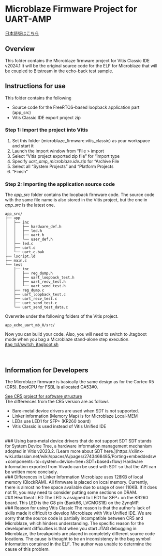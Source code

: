 # Microblaze Firmware Project for UART-AMP
[日本語版はこちら](https://github.com/kern-gt/ZynqMP-UART-AMP-KR260-Ubuntu/blob/main/microblaze_firmware.vitis_classic/README_jp.md)
## Overview
This folder contains the Microblaze firmware project for Vitis Classic IDE v2024.1
It will be the original source code for the ELF for Microblaze that will be coupled to Bitstream in the echo-back test sample.

## Instructions for use
This folder contains the following
* Source code for the FreeRTOS-based loopback application part (app_src)
* Vitis Classic IDE export project zip

### Step 1: Import the project into Vitis
1. Set this folder (microblaze_firmware.vitis_classic) as your workspace and start it
1. Launch the import window from “File > import
1. Select “Vitis project exported zip file” for “import type
1. Specify _uart_amp_microblaze.ide.zip_ for “Archive File
1. Select all “System Projects” and “Platform Projects
1. “Finish”

### Step 2: Importing the application source code
The _app_src_ folder contains the loopback firmware code.
The source code with the same file name is also stored in the Vitis project, but the one in _app_src_ is the latest one.

```
app_src/
├── app
│   ├── inc
│   │   ├── hardware_def.h
│   │   ├── led.h
│   │   ├── uart.h
│   │   └── user_def.h
│   ├── led.c
│   ├── uart.c
│   └── uart.c.bak
├── lscript.ld
├── main.c
└── test
    ├── inc
    │   ├── reg_dump.h
    │   ├── uart_loopback_test.h
    │   ├── uart_recv_test.h
    │   └── uart_send_test.h
    ├── reg_dump.c
    ├── uart_loopback_test.c
    ├── uart_recv_test.c
    ├── uart_send_test.c
    └── uart_send_test_data.c
```
Overwrite under the following folders of the Vitis project.
```
app_echo_uart_mb_0/src/
```
Now you can build your code.
Also, you will need to switch to Jtagboot mode when you bag a Microblaze stand-alone step execution.
[jtag_tcl/switch_jtagboot.sh](https://github.com/kern-gt/ZynqMP-UART-AMP-KR260-Ubuntu/tree/main/jtag_tcl)
<br><br><br>
## Information for Developers
The Microblaze firmware is basically the same design as for the Cortex-R5 (CR5).
BootCPU for FSBL is allocated CA53#0.

[See CR5 project for software structure](https://github.com/kern-gt/ZynqMP-UART-AMP-KR260-Ubuntu/blob/main/r5_firmware.vitis_unified_ide/README.md)
<br>
The differences from the CR5 version are as follows
* Bare-metal device drivers are used when SDT is not supported.
* Linker information (Memory Map) is for Microblaze Local-MEM
* LEDs use LED1 for SFP+ (KR260 board)
* Vitis Classic is used instead of Vitis Unified IDE
<br>
### Using bare-metal device drivers that do not support SDT
SDT stands for System Device Tree, a hardware information management mechanism adopted in Vitis v2023.2.
[Learn more about SDT here.](https://xilinx-wiki.atlassian.net/wiki/spaces/A/pages/2743468485/Porting+embeddedsw+components+to+system+device+tree+SDT+based+flow)
Hardware information exported from Vivado can be used with SDT so that the API can be written more concisely.
<br>
### Differences in Linker Information
Microblaze uses 128KB of local memory (BlockRAM).
All firmware is placed on local memory.
Currently, there is almost no free space available due to usage of over 110KB. If it does not fit, you may need to consider putting some sections on DRAM.
<br>
### Heartbeat LED
The LED is assigned to LED1 for SFP+ on the KR260 board.
This LED is the G8 pin (Bank66, LVCMOS18) on the ZynqMP.
<br>
### Reason for using Vitis Classic
The reason is that the author's lack of skills made it difficult to develop Microblaze with Vitis Unified IDE.
We are sorry that the source code is partially incompatible between CR5 and Microblaze, which hinders understanding.
The specific reason for the development difficulties is that when you start JTAG debugging in Microblaze, the breakpoints are placed in completely different source code locations.
The cause is thought to be an inconsistency in the bag symbol information contained in the ELF. The author was unable to determine the cause of this problem.


